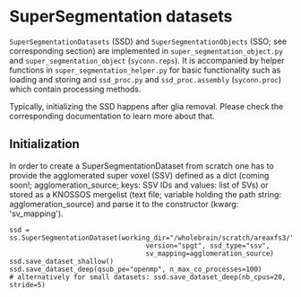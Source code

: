 # SuperSegmentation datasets

`SuperSegmentationDatasets` (SSD) and `SuperSegmentationObjects` (SSO; see corresponding section) are implemented in `super_segmentation_object.py` and `super_segmentation_object` (`syconn.reps`). 
It is accompanied by helper functions in `super_segmentation_helper.py` for basic functionality such as loading and storing and 
`ssd_proc.py` and `ssd_proc.assembly` (`syconn.proc`) which contain processing methods. 

Typically, initializing the SSD happens after glia removal. 
Please check the corresponding documentation to learn more about that.


## Initialization

In order to create a SuperSegmentationDataset from scratch one has to provide
the agglomerated super voxel (SSV) defined as a dict (coming soon!; agglomeration_source; keys: SSV IDs and values: list of SVs) or stored as a
KNOSSOS mergelist (text file; variable holding the path string: agglomeration_source) and parse it
to the constructor (kwarg: 'sv_mapping').



    ssd = ss.SuperSegmentationDataset(working_dir="/wholebrain/scratch/areaxfs3/",
                                      version="spgt", ssd_type="ssv",
                                      sv_mapping=agglomeration_source)
    ssd.save_dataset_shallow()
    ssd.save_dataset_deep(qsub_pe="openmp", n_max_co_processes=100)
    # alternatively for small datasets: ssd.save_dataset_deep(nb_cpus=20, stride=5)








